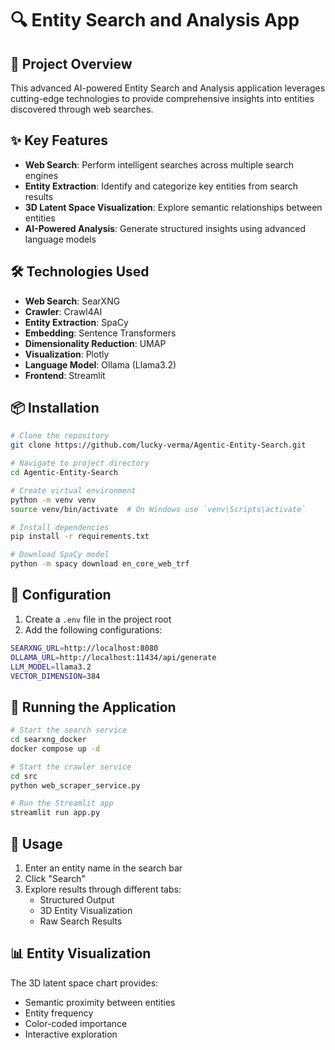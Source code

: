 # 🔍 Entity Search and Analysis App

## 🚀 Project Overview

This advanced AI-powered Entity Search and Analysis application leverages cutting-edge technologies to provide comprehensive insights into entities discovered through web searches.

## ✨ Key Features

- **Web Search**: Perform intelligent searches across multiple search engines
- **Entity Extraction**: Identify and categorize key entities from search results
- **3D Latent Space Visualization**: Explore semantic relationships between entities
- **AI-Powered Analysis**: Generate structured insights using advanced language models

## 🛠 Technologies Used

- **Web Search**: SearXNG
- **Crawler**: Crawl4AI
- **Entity Extraction**: SpaCy
- **Embedding**: Sentence Transformers
- **Dimensionality Reduction**: UMAP
- **Visualization**: Plotly
- **Language Model**: Ollama (Llama3.2)
- **Frontend**: Streamlit

## 📦 Installation

```bash
# Clone the repository
git clone https://github.com/lucky-verma/Agentic-Entity-Search.git

# Navigate to project directory
cd Agentic-Entity-Search

# Create virtual environment
python -m venv venv
source venv/bin/activate  # On Windows use `venv\Scripts\activate`

# Install dependencies
pip install -r requirements.txt

# Download SpaCy model
python -m spacy download en_core_web_trf
```

## 🔧 Configuration

1. Create a `.env` file in the project root
2. Add the following configurations:

``` bash
SEARXNG_URL=http://localhost:8080
OLLAMA_URL=http://localhost:11434/api/generate
LLM_MODEL=llama3.2
VECTOR_DIMENSION=384
```

## 🚀 Running the Application

```bash
# Start the search service
cd searxng_docker
docker compose up -d
```

```bash
# Start the crawler service
cd src
python web_scraper_service.py
```

```bash
# Run the Streamlit app
streamlit run app.py
```

## 🌟 Usage

1. Enter an entity name in the search bar
2. Click "Search"
3. Explore results through different tabs:
   - Structured Output
   - 3D Entity Visualization
   - Raw Search Results

## 📊 Entity Visualization

The 3D latent space chart provides:

- Semantic proximity between entities
- Entity frequency
- Color-coded importance
- Interactive exploration
